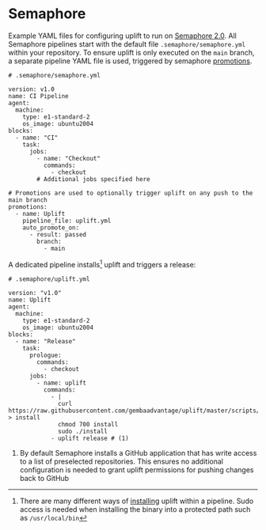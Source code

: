 # Semaphore

Example YAML files for configuring uplift to run on [Semaphore 2.0](https://semaphoreci.com/). All Semaphore pipelines start with the default file `.semaphore/semaphore.yml` within your repository. To ensure uplift is only executed on the `main` branch, a separate pipeline YAML file is used, triggered by semaphore [promotions](https://docs.semaphoreci.com/reference/pipeline-yaml-reference/#promotions).

```{ .yaml .annotate linenums="1" hl_lines="19-23" }
# .semaphore/semaphore.yml

version: v1.0
name: CI Pipeline
agent:
  machine:
    type: e1-standard-2
    os_image: ubuntu2004
blocks:
  - name: "CI"
    task:
      jobs:
        - name: "Checkout"
          commands:
            - checkout
        # Additional jobs specified here

# Promotions are used to optionally trigger uplift on any push to the main branch
promotions:
  - name: Uplift
    pipeline_file: uplift.yml
    auto_promote_on:
      - result: passed
        branch:
          - main
```

A dedicated pipeline installs[^1] uplift and triggers a release:

```{ .yaml .annotate linenums="1" }
# .semaphore/uplift.yml

version: "v1.0"
name: Uplift
agent:
  machine:
    type: e1-standard-2
    os_image: ubuntu2004
blocks:
  - name: "Release"
    task:
      prologue:
        commands:
          - checkout
      jobs:
        - name: uplift
          commands:
            - |
              curl https://raw.githubusercontent.com/gembaadvantage/uplift/master/scripts/install > install
              chmod 700 install
              sudo ./install
            - uplift release # (1)
```

1. By default Semaphore installs a GitHub application that has write access to a list of preselected repositories. This ensures no additional configuration is needed to grant uplift permissions for pushing changes back to GitHub

[^1]: There are many different ways of [installing](../install.md) uplift within a pipeline. Sudo access is needed when installing the binary into a protected path such as `/usr/local/bin`
